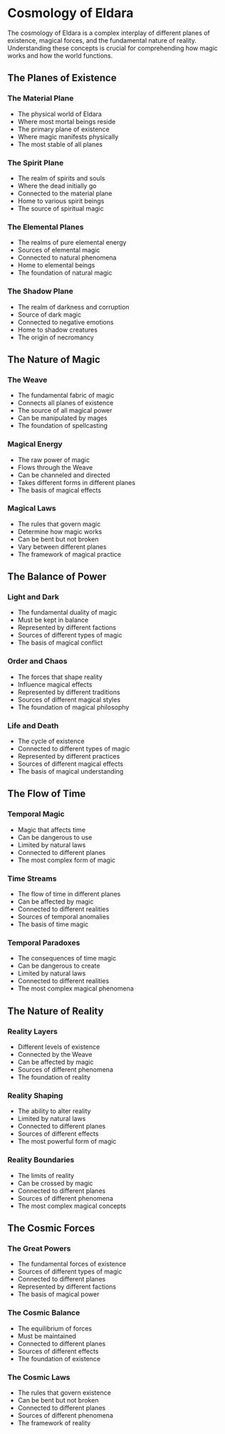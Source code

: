 # Cosmology of Eldara

The cosmology of Eldara is a complex interplay of different planes of existence, magical forces, and the fundamental nature of reality. Understanding these concepts is crucial for comprehending how magic works and how the world functions.

## The Planes of Existence

### The Material Plane
- The physical world of Eldara
- Where most mortal beings reside
- The primary plane of existence
- Where magic manifests physically
- The most stable of all planes

### The Spirit Plane
- The realm of spirits and souls
- Where the dead initially go
- Connected to the material plane
- Home to various spirit beings
- The source of spiritual magic

### The Elemental Planes
- The realms of pure elemental energy
- Sources of elemental magic
- Connected to natural phenomena
- Home to elemental beings
- The foundation of natural magic

### The Shadow Plane
- The realm of darkness and corruption
- Source of dark magic
- Connected to negative emotions
- Home to shadow creatures
- The origin of necromancy

## The Nature of Magic

### The Weave
- The fundamental fabric of magic
- Connects all planes of existence
- The source of all magical power
- Can be manipulated by mages
- The foundation of spellcasting

### Magical Energy
- The raw power of magic
- Flows through the Weave
- Can be channeled and directed
- Takes different forms in different planes
- The basis of magical effects

### Magical Laws
- The rules that govern magic
- Determine how magic works
- Can be bent but not broken
- Vary between different planes
- The framework of magical practice

## The Balance of Power

### Light and Dark
- The fundamental duality of magic
- Must be kept in balance
- Represented by different factions
- Sources of different types of magic
- The basis of magical conflict

### Order and Chaos
- The forces that shape reality
- Influence magical effects
- Represented by different traditions
- Sources of different magical styles
- The foundation of magical philosophy

### Life and Death
- The cycle of existence
- Connected to different types of magic
- Represented by different practices
- Sources of different magical effects
- The basis of magical understanding

## The Flow of Time

### Temporal Magic
- Magic that affects time
- Can be dangerous to use
- Limited by natural laws
- Connected to different planes
- The most complex form of magic

### Time Streams
- The flow of time in different planes
- Can be affected by magic
- Connected to different realities
- Sources of temporal anomalies
- The basis of time magic

### Temporal Paradoxes
- The consequences of time magic
- Can be dangerous to create
- Limited by natural laws
- Connected to different realities
- The most complex magical phenomena

## The Nature of Reality

### Reality Layers
- Different levels of existence
- Connected by the Weave
- Can be affected by magic
- Sources of different phenomena
- The foundation of reality

### Reality Shaping
- The ability to alter reality
- Limited by natural laws
- Connected to different planes
- Sources of different effects
- The most powerful form of magic

### Reality Boundaries
- The limits of reality
- Can be crossed by magic
- Connected to different planes
- Sources of different phenomena
- The most complex magical concepts

## The Cosmic Forces

### The Great Powers
- The fundamental forces of existence
- Sources of different types of magic
- Connected to different planes
- Represented by different factions
- The basis of magical power

### The Cosmic Balance
- The equilibrium of forces
- Must be maintained
- Connected to different planes
- Sources of different effects
- The foundation of existence

### The Cosmic Laws
- The rules that govern existence
- Can be bent but not broken
- Connected to different planes
- Sources of different phenomena
- The framework of reality 